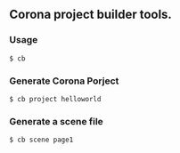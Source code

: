 ## Corona project builder tools.


### Usage

    $ cb
    
### Generate Corona Porject

    $ cb project helloworld
    
    
### Generate a scene file

    $ cb scene page1
    
